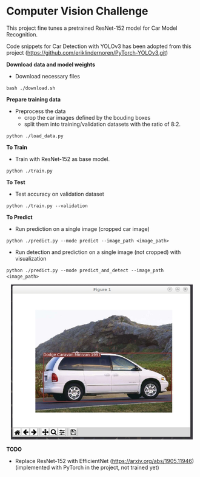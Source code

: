 # Computer Vision Challenge

This project fine tunes a pretrained ResNet-152 model for Car Model Recognition.

Code snippets for Car Detection with YOLOv3 has been adopted from this project
(https://github.com/eriklindernoren/PyTorch-YOLOv3.git)

**Download data and model weights**
- Download necessary files
```
bash ./download.sh
```

**Prepare training data**
- Preprocess the data
    - crop the car images defined by the bouding boxes
    - split them into training/validation datasets with the ratio of 8:2. 
```
python ./load_data.py
```

**To Train**
- Train with ResNet-152 as base model.
```
python ./train.py
```

**To Test**
- Test accuracy on validation dataset
```
python ./train.py --validation
```

**To Predict**
- Run prediction on a single image (cropped car image)
```
python ./predict.py --mode predict --image_path <image_path>
```

- Run detection and prediction on a single image (not cropped) with visualization
```
python ./predict.py --mode predict_and_detect --image_path <image_path>
```

<p align="center"><img src="assets/detect_and_predict.jpg" width="480"\></p>

**TODO**
- Replace ResNet-152 with EfficientNet (https://arxiv.org/abs/1905.11946) (implemented with PyTorch in the project, not trained yet)
